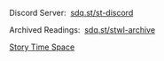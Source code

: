 <hr style="height:50px; visibility:hidden;" />
<p id="bookSat"></p>
<p id="bookSun"></p>
<p>Discord Server:&nbsp;&nbsp;<a href="https://discord.gg/DbQF7ze" id="discord">sdq.st/st-discord</a></p>
<p>Archived Readings:&nbsp;&nbsp;<a href="/stwl/archive" id="archive">sdq.st/stwl-archive</a></p>
<p><a href="https://lunartiger.github.io/banter/story-time" id="banter">Story Time Space</a></p>
<script src="/stwl/assets/js/event.js"></script>